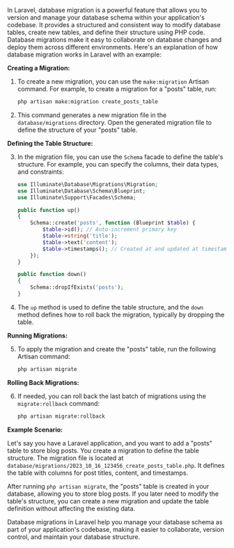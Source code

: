 In Laravel, database migration is a powerful feature that allows you to version and manage your database schema within your application's codebase. It provides a structured and consistent way to modify database tables, create new tables, and define their structure using PHP code. Database migrations make it easy to collaborate on database changes and deploy them across different environments. Here's an explanation of how database migration works in Laravel with an example:

**Creating a Migration:**

1. To create a new migration, you can use the `make:migration` Artisan command. For example, to create a migration for a "posts" table, run:

   ```bash
   php artisan make:migration create_posts_table
   ```

2. This command generates a new migration file in the `database/migrations` directory. Open the generated migration file to define the structure of your "posts" table.

**Defining the Table Structure:**

3. In the migration file, you can use the `Schema` facade to define the table's structure. For example, you can specify the columns, their data types, and constraints:

   ```php
   use Illuminate\Database\Migrations\Migration;
   use Illuminate\Database\Schema\Blueprint;
   use Illuminate\Support\Facades\Schema;

   public function up()
   {
       Schema::create('posts', function (Blueprint $table) {
           $table->id(); // Auto-increment primary key
           $table->string('title');
           $table->text('content');
           $table->timestamps(); // Created at and updated at timestamps
       });
   }

   public function down()
   {
       Schema::dropIfExists('posts');
   }
   ```

4. The `up` method is used to define the table structure, and the `down` method defines how to roll back the migration, typically by dropping the table.

**Running Migrations:**

5. To apply the migration and create the "posts" table, run the following Artisan command:

   ```bash
   php artisan migrate
   ```

**Rolling Back Migrations:**

6. If needed, you can roll back the last batch of migrations using the `migrate:rollback` command:

   ```bash
   php artisan migrate:rollback
   ```

**Example Scenario:**

Let's say you have a Laravel application, and you want to add a "posts" table to store blog posts. You create a migration to define the table structure. The migration file is located at `database/migrations/2023_10_16_123456_create_posts_table.php`. It defines the table with columns for post titles, content, and timestamps.

After running `php artisan migrate`, the "posts" table is created in your database, allowing you to store blog posts. If you later need to modify the table's structure, you can create a new migration and update the table definition without affecting the existing data.

Database migrations in Laravel help you manage your database schema as part of your application's codebase, making it easier to collaborate, version control, and maintain your database structure.
